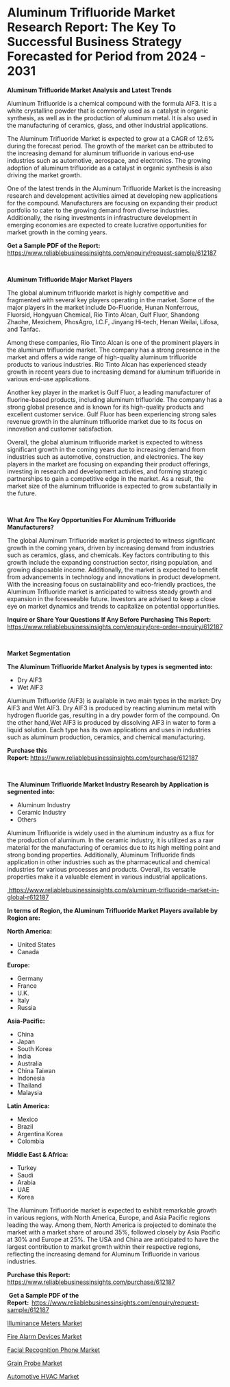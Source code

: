 <p><h1>Aluminum Trifluoride Market Research Report: The Key To Successful Business Strategy Forecasted for Period from 2024 - 2031</h1></p><p><strong>Aluminum Trifluoride Market Analysis and Latest Trends</strong></p>
<p><p>Aluminum Trifluoride is a chemical compound with the formula AlF3. It is a white crystalline powder that is commonly used as a catalyst in organic synthesis, as well as in the production of aluminum metal. It is also used in the manufacturing of ceramics, glass, and other industrial applications.</p><p>The Aluminum Trifluoride Market is expected to grow at a CAGR of 12.6% during the forecast period. The growth of the market can be attributed to the increasing demand for aluminum trifluoride in various end-use industries such as automotive, aerospace, and electronics. The growing adoption of aluminum trifluoride as a catalyst in organic synthesis is also driving the market growth.</p><p>One of the latest trends in the Aluminum Trifluoride Market is the increasing research and development activities aimed at developing new applications for the compound. Manufacturers are focusing on expanding their product portfolio to cater to the growing demand from diverse industries. Additionally, the rising investments in infrastructure development in emerging economies are expected to create lucrative opportunities for market growth in the coming years.</p></p>
<p><strong>Get a Sample PDF of the Report:&nbsp;</strong> <a href="https://www.reliablebusinessinsights.com/enquiry/request-sample/612187">https://www.reliablebusinessinsights.com/enquiry/request-sample/612187</a></p>
<p>&nbsp;</p>
<p><strong>Aluminum Trifluoride Major Market Players</strong></p>
<p><p>The global aluminum trifluoride market is highly competitive and fragmented with several key players operating in the market. Some of the major players in the market include Do-Fluoride, Hunan Nonferrous, Fluorsid, Hongyuan Chemical, Rio Tinto Alcan, Gulf Fluor, Shandong Zhaohe, Mexichem, PhosAgro, I.C.F, Jinyang Hi-tech, Henan Weilai, Lifosa, and Tanfac.</p><p>Among these companies, Rio Tinto Alcan is one of the prominent players in the aluminum trifluoride market. The company has a strong presence in the market and offers a wide range of high-quality aluminum trifluoride products to various industries. Rio Tinto Alcan has experienced steady growth in recent years due to increasing demand for aluminum trifluoride in various end-use applications.</p><p>Another key player in the market is Gulf Fluor, a leading manufacturer of fluorine-based products, including aluminum trifluoride. The company has a strong global presence and is known for its high-quality products and excellent customer service. Gulf Fluor has been experiencing strong sales revenue growth in the aluminum trifluoride market due to its focus on innovation and customer satisfaction.</p><p>Overall, the global aluminum trifluoride market is expected to witness significant growth in the coming years due to increasing demand from industries such as automotive, construction, and electronics. The key players in the market are focusing on expanding their product offerings, investing in research and development activities, and forming strategic partnerships to gain a competitive edge in the market. As a result, the market size of the aluminum trifluoride is expected to grow substantially in the future.</p></p>
<p>&nbsp;</p>
<p><strong>What Are The Key Opportunities For Aluminum Trifluoride Manufacturers?</strong></p>
<p><p>The global Aluminum Trifluoride market is projected to witness significant growth in the coming years, driven by increasing demand from industries such as ceramics, glass, and chemicals. Key factors contributing to this growth include the expanding construction sector, rising population, and growing disposable income. Additionally, the market is expected to benefit from advancements in technology and innovations in product development. With the increasing focus on sustainability and eco-friendly practices, the Aluminum Trifluoride market is anticipated to witness steady growth and expansion in the foreseeable future. Investors are advised to keep a close eye on market dynamics and trends to capitalize on potential opportunities.</p></p>
<p><strong>Inquire or Share Your Questions If Any Before Purchasing This Report:</strong> <a href="https://www.reliablebusinessinsights.com/enquiry/pre-order-enquiry/612187">https://www.reliablebusinessinsights.com/enquiry/pre-order-enquiry/612187</a></p>
<p>&nbsp;</p>
<p><strong>Market Segmentation</strong></p>
<p><strong>The Aluminum Trifluoride Market Analysis by types is segmented into:</strong></p>
<p><ul><li>Dry AlF3</li><li>Wet AlF3</li></ul></p>
<p><p>Aluminum Trifluoride (AlF3) is available in two main types in the market: Dry AlF3 and Wet AlF3. Dry AlF3 is produced by reacting aluminum metal with hydrogen fluoride gas, resulting in a dry powder form of the compound. On the other hand,Wet AlF3 is produced by dissolving AlF3 in water to form a liquid solution. Each type has its own applications and uses in industries such as aluminum production, ceramics, and chemical manufacturing.</p></p>
<p><strong>Purchase this Report:&nbsp;</strong><a href="https://www.reliablebusinessinsights.com/purchase/612187">https://www.reliablebusinessinsights.com/purchase/612187</a></p>
<p>&nbsp;</p>
<p><strong>The Aluminum Trifluoride Market Industry Research by Application is segmented into:</strong></p>
<p><ul><li>Aluminum Industry</li><li>Ceramic Industry</li><li>Others</li></ul></p>
<p><p>Aluminum Trifluoride is widely used in the aluminum industry as a flux for the production of aluminum. In the ceramic industry, it is utilized as a raw material for the manufacturing of ceramics due to its high melting point and strong bonding properties. Additionally, Aluminum Trifluoride finds application in other industries such as the pharmaceutical and chemical industries for various processes and products. Overall, its versatile properties make it a valuable element in various industrial applications.</p></p>
<p><a href="https://www.reliablebusinessinsights.com/aluminum-trifluoride-market-in-global-r612187">&nbsp;https://www.reliablebusinessinsights.com/aluminum-trifluoride-market-in-global-r612187</a></p>
<p><strong>In terms of Region, the Aluminum Trifluoride Market Players available by Region are:</strong></p>
<p>
    <p> <strong> North America: </strong>
        <ul>
            <li>United States</li>
            <li>Canada</li>
        </ul>
        </p> 
    <p> <strong> Europe: </strong>
        <ul>
            <li>Germany</li>
            <li>France</li>
            <li>U.K.</li>
            <li>Italy</li>
            <li>Russia</li>
        </ul>
        </p> 
    <p> <strong> Asia-Pacific: </strong>
        <ul>
            <li>China</li>
            <li>Japan</li>
            <li>South Korea</li>
            <li>India</li>
            <li>Australia</li>
            <li>China Taiwan</li>
            <li>Indonesia</li>
            <li>Thailand</li>
            <li>Malaysia</li>
        </ul>
        </p> 
    <p> <strong> Latin America: </strong>
        <ul>
            <li>Mexico</li>
            <li>Brazil</li>
            <li>Argentina Korea</li>
            <li>Colombia</li>
        </ul>
        </p> 
    <p> <strong> Middle East & Africa: </strong>
        <ul>
            <li>Turkey</li>
            <li>Saudi</li>
            <li>Arabia</li>
            <li>UAE</li>
            <li>Korea</li>
        </ul>
    </p>
    </p>
<p><p>The Aluminum Trifluoride market is expected to exhibit remarkable growth in various regions, with North America, Europe, and Asia Pacific regions leading the way. Among them, North America is projected to dominate the market with a market share of around 35%, followed closely by Asia Pacific at 30% and Europe at 25%. The USA and China are anticipated to have the largest contribution to market growth within their respective regions, reflecting the increasing demand for Aluminum Trifluoride in various industries.</p></p>
<p><strong>Purchase this Report: </strong><a href="https://www.reliablebusinessinsights.com/purchase/612187">https://www.reliablebusinessinsights.com/purchase/612187</a></p>
<p>&nbsp;<strong>Get a Sample PDF of the Report:&nbsp;&nbsp;</strong><a href="https://www.reliablebusinessinsights.com/enquiry/request-sample/612187">https://www.reliablebusinessinsights.com/enquiry/request-sample/612187</a></p>
<p><strong></strong></p>
<p><p><a href="https://github.com/angeliabkratze/Market-Research-Report-List-2/blob/main/illuminance-meters-market.md">Illuminance Meters Market</a></p><p><a href="https://github.com/EveKerluke2023/Market-Research-Report-List-2/blob/main/fire-alarm-devices-market.md">Fire Alarm Devices Market</a></p><p><a href="https://issuu.com/reportprime-2/docs/facial-recognition-phone-market-size-2030.pptx">Facial Recognition Phone Market</a></p><p><a href="https://www.linkedin.com/pulse/comprehensive-analysis-global-grain-probe-market-growth-xkffc?trackingId=ZFbTyZ8GzJj91lxHUbNZlQ%3D%3D">Grain Probe Market</a></p><p><a href="https://www.linkedin.com/pulse/automotive-hvac-market-trends-focusing-insight-forecast-vd1rf?trackingId=UISuIg7vLEpB7Y1VEdBLBg%3D%3D">Automotive HVAC Market</a></p></p>